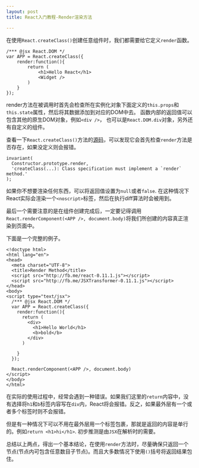 ```yaml
---
layout: post
title: React入门教程-Render渲染方法

---
```


在使用`React.createClass()`创建任意组件时，我们都需要给它定义`render`函数。

```
/*** @jsx React.DOM */
var APP = React.createClass({
    render:function(){
        return (
            <h1>Hello React</h1>
            <Widget />
        )
    }
});
```

render方法在被调用时首先会检查所在实例化对象下面定义的`this.props`和`this.state`属性，然后将其数据添加到对应的DOM中去。
函数内部的返回值可以包含其他的原生DOM对象，例如`<div />`， 也可以是`React.DOM.div`对象，另外还有自定义的组件。

查看一下`React.createClass()`方法的[源码](https://github.com/facebook/react/blob/master/src/core/ReactCompositeComponent.js#L1355)，可以发现它会首先检查`render`方法是否存在，如果没定义则会报错。

```
invariant(
  Constructor.prototype.render,
  'createClass(...): Class specification must implement a `render` method.'
);
```

如果你不想要渲染任何东西，可以将返回值设置为`null`或者`false`. 在这种情况下React实际会渲染一个`<noscript>`标签，然后在执行diff算法时会被用到。

最后一个需要注意的是在组件创建完成后，一定要记得调用`React.renderComponent(<APP />, document.body)`将我们所创建的内容真正渲染到页面中。

下面是一个完整的例子。

```
<!doctype html>
<html lang="en">
<head>
  <meta charset="UTF-8">
  <title>Render Method</title>
  <script src="http://fb.me/react-0.11.1.js"></script>
  <script src="http://fb.me/JSXTransformer-0.11.1.js"></script>
</head>
<body>
<script type="text/jsx">
  /*** @jsx React.DOM */
  var APP = React.createClass({
    render:function(){
      return (
        <div>
          <h1>Hello World</h1>
          <b>bold</b>
        </div>
      )

    }
  });

  React.renderComponent(<APP />, document.body)
</script>
</body>
</html>
```

在实际的使用过程中，经常会遇到一种错误。如果我们这里的`return`内容中，没有选择将`h1`和`b`标签内容写在`div`内，React将会报错。反之，如果最外层有一个或者多个标签时则不会报错。

但是有一种情况下可以不用在最外层用一个标签包裹，那就是返回的内容是单行的。例如`return <h1>hi</h1>`. 初步推测是由`JSX`在解析时的需要。

总结以上两点，得出一个基本结论，在使用`render`方法时，尽量确保只返回一个节点(节点内可包含任意数目子节点)。而且大多数情况下使用`()`括号将返回结果包住。



